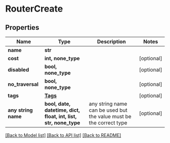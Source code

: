 # RouterCreate


## Properties
Name | Type | Description | Notes
------------ | ------------- | ------------- | -------------
**name** | **str** |  | 
**cost** | **int, none_type** |  | [optional] 
**disabled** | **bool, none_type** |  | [optional] 
**no_traversal** | **bool, none_type** |  | [optional] 
**tags** | [**Tags**](Tags.md) |  | [optional] 
**any string name** | **bool, date, datetime, dict, float, int, list, str, none_type** | any string name can be used but the value must be the correct type | [optional]

[[Back to Model list]](../README.md#documentation-for-models) [[Back to API list]](../README.md#documentation-for-api-endpoints) [[Back to README]](../README.md)


